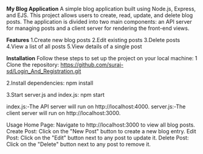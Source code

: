 **My Blog Application**
A simple blog application built using Node.js, Express, and EJS. This project allows users to create, read, update, and delete blog posts. 
The application is divided into two main components: an API server for managing posts and a client server for rendering the front-end views.

**Features**
1.Create new blog posts
2.Edit existing posts
3.Delete posts
4.View a list of all posts
5.View details of a single post

**Installation**
Follow these steps to set up the project on your local machine:
1 Clone the repository:
https://github.com/suraj-sd/Login_And_Registration.git

2.Install dependencies:
npm install

3.Start server.js and index.js:
npm start

index.js:-The API server will run on http://localhost:4000.
server.js:-The client server will run on http://localhost:3000.

Usage
Home Page: Navigate to http://localhost:3000 to view all blog posts.
Create Post: Click on the "New Post" button to create a new blog entry.
Edit Post: Click on the "Edit" button next to any post to update it.
Delete Post: Click on the "Delete" button next to any post to remove it.






